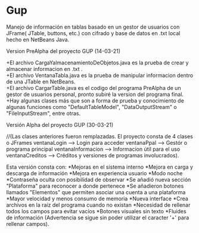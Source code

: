 # Gup
Manejo de información en tablas basado en un gestor de usuarios con JFrame( JTable, buttons, etc.) con cifrado y base de datos en .txt local hecho en NetBeans Java.

Version PreAlpha del proyecto GUP (14-03-21)

+El archivo CargaYalmacenamientoDeObjetos.java es la prueba de crear y almacenar informacion en .txt .          
+El archivo VentanaTabla.java es la prueba de manipular informacion dentro de una JTable en NetBeans.       
+El archivo CargarTable.java es el codigo del programa PreAlpha de un gestor de usuarios personal, pronto subiré la version del programa final.     
+Hay algunas clases más que son a forma de prueba y conocimiento de algunas funciones como "DefaultTableModel", "DataOutputStream" o "FileInputStream", entre otras.    

Versión Alpha del proyecto GUP (30-03-21)

//(Las clases anteriores fueron remplazadas.
  El proyecto consta de 4 clases o JFrames
    ventanaLogin --> Login para acceder
    ventanaPpal --> Gestór o programa principal
    ventanaInformacion --> Informacion útil para el uso
    ventanaCreditos --> Créditos y versiones de programas involucrados).
    
Esta versión consta con:
*Mejoras en el sistema interno
*Mejora en carga y descarga de información
*Mejora en experiencia usuario
*Modo noche
*Contraseña oculta con posibilidad de observar
*Se añadió nueva sección "Plataforma" para reconocer a donde pertenece
*Se añadieron botones llamados "Elementos" que permiten asociar una cuenta a una plataforma
*Mayor velocidad y menos consumo de memoria
*Nueva interface
*Crea archivos en la raíz del programa cuando no existan
*Necesidad de rellenar todos los campos para evitar vacíos
*Botones visuales sin texto
*Fluides de información
(Advertencia se sigue sin poder utilizar el caracter '+' para rellenar campos).
